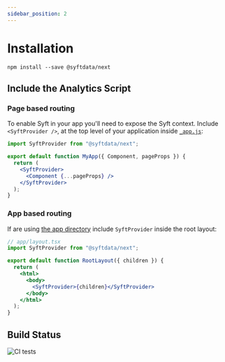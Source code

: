 ```yaml
---
sidebar_position: 2
---
```


# Installation

```
npm install --save @syftdata/next
```

## Include the Analytics Script

### Page based routing

To enable Syft in your app you'll need to expose the Syft context. Include `<SyftProvider />`, at the top level of your application inside [`_app.js`](https://nextjs.org/docs/advanced-features/custom-app):

```jsx title="src/pages/_app.tsx"
import SyftProvider from "@syftdata/next";

export default function MyApp({ Component, pageProps }) {
  return (
    <SyftProvider>
      <Component {...pageProps} />
    </SyftProvider>
  );
}
```

### App based routing

If are using [the app directory](https://beta.nextjs.org/docs/routing/fundamentals#the-app-directory) include `SyftProvider` inside the root layout:

```jsx title="src/app/layout.tsx"
// app/layout.tsx
import SyftProvider from "@syftdata/next";

export default function RootLayout({ children }) {
  return (
    <html>
      <body>
        <SyftProvider>{children}</SyftProvider>
      </body>
    </html>
  );
}
```

## Build Status

![CI tests](https://github.com/syftdata/event-hub/actions/workflows/ci.yaml/badge.svg)
